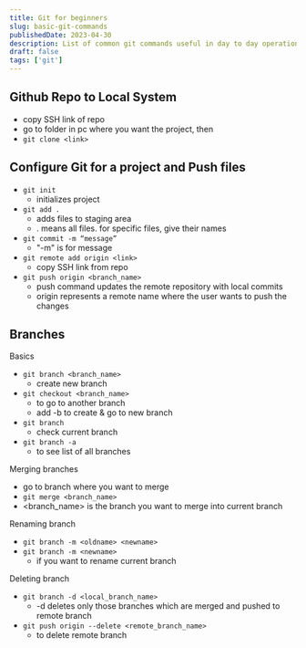 ```yaml
---
title: Git for beginners
slug: basic-git-commands
publishedDate: 2023-04-30
description: List of common git commands useful in day to day operations
draft: false
tags: ['git']
---
```


## Github Repo to Local System

- copy SSH link of repo
- go to folder in pc where you want the project, then
- `git clone <link>`

## Configure Git for a project and Push files

- `git init`
  - initializes project
- `git add .`
  - adds files to staging area
  - . means all files. for specific files, give their names
- `git commit -m “message”`
  - "-m" is for message
- `git remote add origin <link>`
  - copy SSH link from repo
- `git push origin <branch_name>`
  - push command updates the remote repository with local commits
  - origin represents a remote name where the user wants to push the changes

## Branches

Basics

- `git branch <branch_name>`
  - create new branch
- `git checkout <branch_name>`
  - to go to another branch
  - add -b to create & go to new branch
- `git branch`
  - check current branch
- `git branch -a`
  - to see list of all branches

Merging branches

- go to branch where you want to merge
- `git merge <branch_name>`
- <branch_name> is the branch you want to merge into current branch

Renaming branch

- `git branch -m <oldname> <newname>`
- `git branch -m <newname>`
  - if you want to rename current branch

Deleting branch

- `git branch -d <local_branch_name>`
  - -d deletes only those branches which are merged and pushed to remote branch
- `git push origin --delete <remote_branch_name>`
  - to delete remote branch
